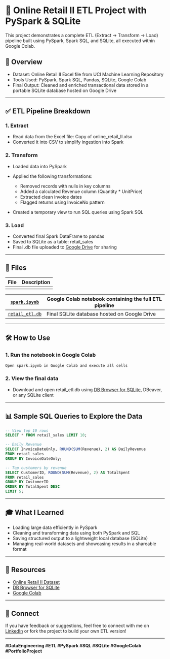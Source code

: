 # 📓 Online Retail II ETL Project with PySpark & SQLite

This project demonstrates a complete ETL (Extract → Transform → Load) pipeline built using PySpark, Spark SQL, and SQLite, all executed within Google Colab.

## 🚀 Overview

* Dataset: Online Retail II Excel file from UCI Machine Learning Repository
* Tools Used: PySpark, Spark SQL, Pandas, SQLite, Google Colab
* Final Output: Cleaned and enriched transactional data stored in a portable SQLite database hosted on Google Drive

---

## ✅ ETL Pipeline Breakdown

### 1. Extract

* Read data from the Excel file: Copy of online\_retail\_II.xlsx
* Converted it into CSV to simplify ingestion into Spark

### 2. Transform

* Loaded data into PySpark
* Applied the following transformations:

  * Removed records with nulls in key columns
  * Added a calculated Revenue column (Quantity \* UnitPrice)
  * Extracted clean invoice dates
  * Flagged returns using InvoiceNo pattern
* Created a temporary view to run SQL queries using Spark SQL

### 3. Load

* Converted final Spark DataFrame to pandas
* Saved to SQLite as a table: retail\_sales
* Final .db file uploaded to [Google Drive](https://drive.google.com/drive/folders/12k2ccx8qcjTa0mELxJLGCRLQz0_Bm8P_?usp=sharing) for sharing

---

## 📁 Files

| File | Description |
| ---- | ----------- |
|      |             |

| [`spark.ipynb`](spark.ipynb)                                                                            | Google Colab notebook containing the full ETL pipeline |
| ------------------------------------------------------------------------------------------------------- | ------------------------------------------------------ |
| [`retail_etl.db`](https://drive.google.com/drive/folders/12k2ccx8qcjTa0mELxJLGCRLQz0_Bm8P_?usp=sharing) | Final SQLite database hosted on Google Drive           |

---

## 🛠 How to Use

### 1. Run the notebook in Google Colab

```bash
Open spark.ipynb in Google Colab and execute all cells
```

### 2. View the final data

* Download and open retail\_etl.db using [DB Browser for SQLite](https://sqlitebrowser.org/), DBeaver, or any SQLite client

---

## 📊 Sample SQL Queries to Explore the Data

```sql
-- View top 10 rows
SELECT * FROM retail_sales LIMIT 10;

-- Daily Revenue
SELECT InvoiceDateOnly, ROUND(SUM(Revenue), 2) AS DailyRevenue
FROM retail_sales
GROUP BY InvoiceDateOnly;

-- Top customers by revenue
SELECT CustomerID, ROUND(SUM(Revenue), 2) AS TotalSpent
FROM retail_sales
GROUP BY CustomerID
ORDER BY TotalSpent DESC
LIMIT 5;
```

---

## 🎓 What I Learned

* Loading large data efficiently in PySpark
* Cleaning and transforming data using both PySpark and SQL
* Saving structured output to a lightweight local database (SQLite)
* Managing real-world datasets and showcasing results in a shareable format

---

## 🔗 Resources

* [Online Retail II Dataset](https://archive.ics.uci.edu/ml/datasets/Online+Retail+II)
* [DB Browser for SQLite](https://sqlitebrowser.org/)
* [Google Colab](https://colab.research.google.com/)

---

## 🤝 Connect

If you have feedback or suggestions, feel free to connect with me on [LinkedIn](https://www.linkedin.com/) or fork the project to build your own ETL version!

---

**#DataEngineering #ETL #PySpark #SQL #SQLite #GoogleColab #PortfolioProject**

